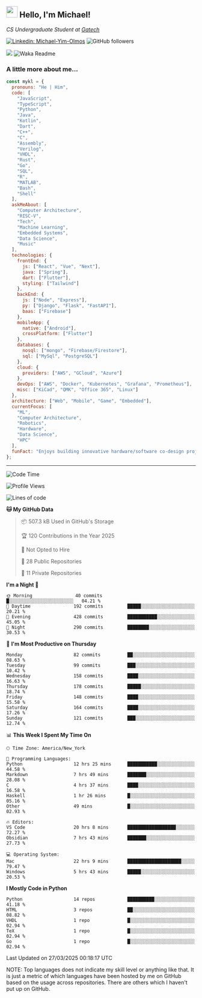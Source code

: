 <h2><img src="https://emojis.slackmojis.com/emojis/images/1531849430/4246/blob-sunglasses.gif?1531849430" width="30"/> Hello, I'm Michael!</h2>
<p><em>CS Undergraduate Student at <a href="https://www.gatech.edu/">Gatech</em></p>

[![Linkedin: Michael-Yim-Olmos](https://img.shields.io/badge/-mykl-blue?style=flat-square&logo=Linkedin&logoColor=white&link=https://www.linkedin.com/in/michael-yim-olmos/)](https://www.linkedin.com/in/michael-yim-olmos/)
![GitHub followers](https://img.shields.io/github/followers/MyKl-Y?label=Follow&style=social)
<!--[![website](https://img.shields.io/badge/Website-46a2f1.svg?&style=flat-square&logo=Google-Chrome&logoColor=white&link=https://anmolsingh.me/)](https://anmolsingh.me/)-->
![](https://visitor-badge.glitch.me/badge?page_id=anmol098.anmol098)
![Waka Readme](https://github.com/anmol098/anmol098/workflows/Waka%20Readme/badge.svg)

<!--👇 Hit in your console or terminal to connect with me.

```bash
npx anmol
```
**👆 This command line tool can be found at [npx anmol](https://github.com/anmol098/npx_card)**-->

### A little more about me...  

```javascript
const mykl = {
  pronouns: "He | Him",
  code: [
    "JavaScript",
    "TypeScript",
    "Python",
    "Java",
    "Kotlin",
    "Dart",
    "C++",
    "C",
    "Assembly",
    "Verilog",
    "VHDL",
    "Rust",
    "Go",
    "SQL",
    "R",
    "MATLAB",
    "Bash",
    "Shell"
  ],
  askMeAbout: [
    "Computer Architecture",
    "RISC-V",
    "Tech",
    "Machine Learning",
    "Embedded Systems",
    "Data Science",
    "Music"
  ],
  technologies: {
    frontEnd: {
      js: ["React", "Vue", "Next"],
      java: ["Spring"],
      dart: ["Flutter"],
      styling: ["Tailwind"]
    },
    backEnd: {
      js: ["Node", "Express"],
      py: ["Django", "Flask", "FastAPI"],
      baas: ["Firebase"]
    },
    mobileApp: {
      native: ["Android"],
      crossPlatform: ["Flutter"]
    },
    databases: {
      nosql: ["mongo", "Firebase/Firestore"],
      sql: ["MySql", "PostgreSQL"]
    },
    cloud: {
      providers: ["AWS", "GCloud", "Azure"]
    },
    devOps: ["AWS", "Docker", "Kubernetes", "Grafana", "Prometheus"],
    misc: ["KiCad", "QMK", "Office 365", "Linux"]
  },
  architecture: ["Web", "Mobile", "Game", "Embedded"],
  currentFocus: [
    "ML",
    "Computer Architecture",
    "Robotics",
    "Hardware",
    "Data Science",
    "HPC"
  ],
  funFact: "Enjoys building innovative hardware/software co-design projects and exploring robotics."
};

```

---
<!--START_SECTION:waka-->
![Code Time](http://img.shields.io/badge/Code%20Time-447%20hrs%2052%20mins-blue)

![Profile Views](http://img.shields.io/badge/Profile%20Views-3-blue)

![Lines of code](https://img.shields.io/badge/From%20Hello%20World%20I%27ve%20Written-18.9%20million%20lines%20of%20code-blue)

**🐱 My GitHub Data** 

> 📦 507.3 kB Used in GitHub's Storage 
 > 
> 🏆 120 Contributions in the Year 2025
 > 
> 🚫 Not Opted to Hire
 > 
> 📜 28 Public Repositories 
 > 
> 🔑 11 Private Repositories 
 > 
**I'm a Night 🦉** 

```text
🌞 Morning                40 commits          █░░░░░░░░░░░░░░░░░░░░░░░░   04.21 % 
🌆 Daytime                192 commits         █████░░░░░░░░░░░░░░░░░░░░   20.21 % 
🌃 Evening                428 commits         ███████████░░░░░░░░░░░░░░   45.05 % 
🌙 Night                  290 commits         ████████░░░░░░░░░░░░░░░░░   30.53 % 
```
📅 **I'm Most Productive on Thursday** 

```text
Monday                   82 commits          ██░░░░░░░░░░░░░░░░░░░░░░░   08.63 % 
Tuesday                  99 commits          ███░░░░░░░░░░░░░░░░░░░░░░   10.42 % 
Wednesday                158 commits         ████░░░░░░░░░░░░░░░░░░░░░   16.63 % 
Thursday                 178 commits         █████░░░░░░░░░░░░░░░░░░░░   18.74 % 
Friday                   148 commits         ████░░░░░░░░░░░░░░░░░░░░░   15.58 % 
Saturday                 164 commits         ████░░░░░░░░░░░░░░░░░░░░░   17.26 % 
Sunday                   121 commits         ███░░░░░░░░░░░░░░░░░░░░░░   12.74 % 
```


📊 **This Week I Spent My Time On** 

```text
🕑︎ Time Zone: America/New_York

💬 Programming Languages: 
Python                   12 hrs 25 mins      ███████████░░░░░░░░░░░░░░   44.58 % 
Markdown                 7 hrs 49 mins       ███████░░░░░░░░░░░░░░░░░░   28.08 % 
C                        4 hrs 37 mins       ████░░░░░░░░░░░░░░░░░░░░░   16.58 % 
Haskell                  1 hr 26 mins        █░░░░░░░░░░░░░░░░░░░░░░░░   05.16 % 
Other                    49 mins             █░░░░░░░░░░░░░░░░░░░░░░░░   02.93 % 

🔥 Editors: 
VS Code                  20 hrs 8 mins       ██████████████████░░░░░░░   72.27 % 
Obsidian                 7 hrs 43 mins       ███████░░░░░░░░░░░░░░░░░░   27.73 % 

💻 Operating System: 
Mac                      22 hrs 9 mins       ████████████████████░░░░░   79.47 % 
Windows                  5 hrs 43 mins       █████░░░░░░░░░░░░░░░░░░░░   20.53 % 
```

**I Mostly Code in Python** 

```text
Python                   14 repos            ██████████░░░░░░░░░░░░░░░   41.18 % 
HTML                     3 repos             ██░░░░░░░░░░░░░░░░░░░░░░░   08.82 % 
VHDL                     1 repo              █░░░░░░░░░░░░░░░░░░░░░░░░   02.94 % 
TeX                      1 repo              █░░░░░░░░░░░░░░░░░░░░░░░░   02.94 % 
Go                       1 repo              █░░░░░░░░░░░░░░░░░░░░░░░░   02.94 % 
```




 Last Updated on 27/03/2025 00:18:17 UTC
<!--END_SECTION:waka-->

NOTE: Top languages does not indicate my skill level or anything like that. It is just a metric of which languages have been hosted by me on GitHub based on the usage across repositories. There are others which I haven't put up on GitHub.
